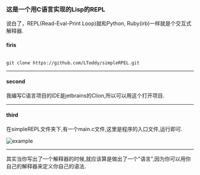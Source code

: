 ### 这是一个用C语言实现的Lisp的REPL

说白了，REPL(Read-Eval-Print Loop)就和Python, Ruby(irb)一样就是个交互式解释器.


#### firis
<p><code>
git clone https://github.com/LToddy/simpleRPEL.git
</code></p>

---

#### second
我编写C语言项目的IDE是jetbrains的Clion,所以可以用这个打开项目.

---

#### third
在simpleREPL文件夹下,有一个main.c文件,这里是程序的入口文件,运行即可.

![example](http://img.vim-cn.com/1f/799afffa1fefd40638e32d8127e0664f9da32b.png)


***

其实当你写出了一个解释器的时候,就应该算是做出了一个"语言",因为你可以用你自己的解释器来定义你自己的语法.
